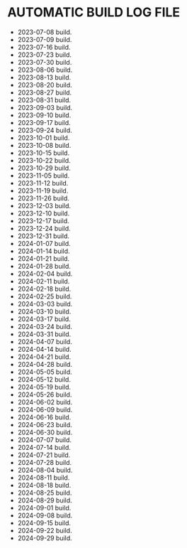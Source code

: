 # AUTOMATIC BUILD LOG FILE
- 2023-07-08 build.
- 2023-07-09 build.
- 2023-07-16 build.
- 2023-07-23 build.
- 2023-07-30 build.
- 2023-08-06 build.
- 2023-08-13 build.
- 2023-08-20 build.
- 2023-08-27 build.
- 2023-08-31 build.
- 2023-09-03 build.
- 2023-09-10 build.
- 2023-09-17 build.
- 2023-09-24 build.
- 2023-10-01 build.
- 2023-10-08 build.
- 2023-10-15 build.
- 2023-10-22 build.
- 2023-10-29 build.
- 2023-11-05 build.
- 2023-11-12 build.
- 2023-11-19 build.
- 2023-11-26 build.
- 2023-12-03 build.
- 2023-12-10 build.
- 2023-12-17 build.
- 2023-12-24 build.
- 2023-12-31 build.
- 2024-01-07 build.
- 2024-01-14 build.
- 2024-01-21 build.
- 2024-01-28 build.
- 2024-02-04 build.
- 2024-02-11 build.
- 2024-02-18 build.
- 2024-02-25 build.
- 2024-03-03 build.
- 2024-03-10 build.
- 2024-03-17 build.
- 2024-03-24 build.
- 2024-03-31 build.
- 2024-04-07 build.
- 2024-04-14 build.
- 2024-04-21 build.
- 2024-04-28 build.
- 2024-05-05 build.
- 2024-05-12 build.
- 2024-05-19 build.
- 2024-05-26 build.
- 2024-06-02 build.
- 2024-06-09 build.
- 2024-06-16 build.
- 2024-06-23 build.
- 2024-06-30 build.
- 2024-07-07 build.
- 2024-07-14 build.
- 2024-07-21 build.
- 2024-07-28 build.
- 2024-08-04 build.
- 2024-08-11 build.
- 2024-08-18 build.
- 2024-08-25 build.
- 2024-08-29 build.
- 2024-09-01 build.
- 2024-09-08 build.
- 2024-09-15 build.
- 2024-09-22 build.
- 2024-09-29 build.
